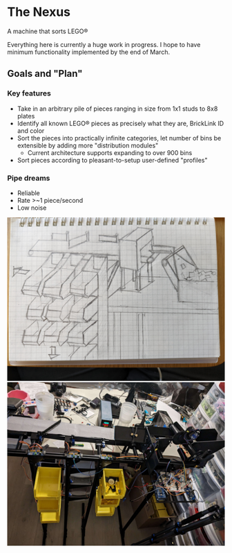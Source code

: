 # The Nexus
A machine that sorts LEGO®

Everything here is currently a huge work in progress. I hope to have minimum functionality implemented by the end of March.

## Goals and "Plan"
### Key features
- Take in an arbitrary pile of pieces ranging in size from 1x1 studs to 8x8 plates
- Identify all known LEGO® pieces as precisely what they are, BrickLink ID and color
- Sort the pieces into practically infinite categories, let number of bins be extensible by adding more "distribution modules"
    - Current architecture supports expanding to over 900 bins
- Sort pieces according to pleasant-to-setup user-defined "profiles"

### Pipe dreams
- Reliable
- Rate >~1 piece/second
- Low noise

![nexus initial sketch](https://raw.githubusercontent.com/spencerhhubert/nexus/main/assets/initial_sketch.jpg)
![first irl prototype of the nexus wip](https://raw.githubusercontent.com/spencerhhubert/nexus/main/assets/nexus_prototype0101.jpg)
